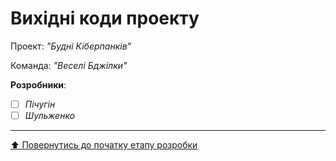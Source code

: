 # Вихідні коди проекту

Проект: *"Будні Кіберпанків"*

Команда: *"Веселі Бджілки"*

**Розробники**:

- [ ] *Пічугін*
- [ ] *Шульженко*
 
 ---
[:arrow_up: Повернутись до початку етапу розробки](/docs/3.Developing/README.md)
